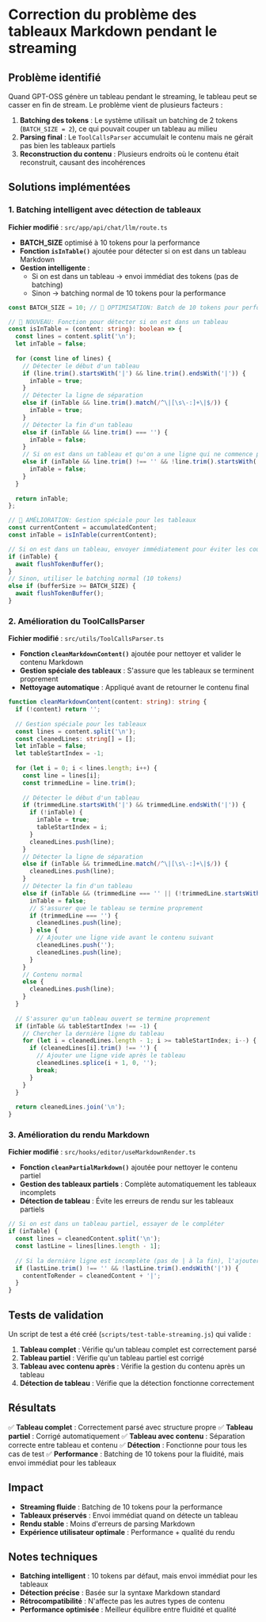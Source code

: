 # Correction du problème des tableaux Markdown pendant le streaming

## Problème identifié

Quand GPT-OSS génère un tableau pendant le streaming, le tableau peut se casser en fin de stream. Le problème vient de plusieurs facteurs :

1. **Batching des tokens** : Le système utilisait un batching de 2 tokens (`BATCH_SIZE = 2`), ce qui pouvait couper un tableau au milieu
2. **Parsing final** : Le `ToolCallsParser` accumulait le contenu mais ne gérait pas bien les tableaux partiels
3. **Reconstruction du contenu** : Plusieurs endroits où le contenu était reconstruit, causant des incohérences

## Solutions implémentées

### 1. Batching intelligent avec détection de tableaux

**Fichier modifié** : `src/app/api/chat/llm/route.ts`

- **BATCH_SIZE** optimisé à 10 tokens pour la performance
- **Fonction `isInTable()`** ajoutée pour détecter si on est dans un tableau Markdown
- **Gestion intelligente** : 
  - Si on est dans un tableau → envoi immédiat des tokens (pas de batching)
  - Sinon → batching normal de 10 tokens pour la performance

```typescript
const BATCH_SIZE = 10; // 🔧 OPTIMISATION: Batch de 10 tokens pour performance, mais gestion spéciale pour les tableaux

// 🔧 NOUVEAU: Fonction pour détecter si on est dans un tableau
const isInTable = (content: string): boolean => {
  const lines = content.split('\n');
  let inTable = false;
  
  for (const line of lines) {
    // Détecter le début d'un tableau
    if (line.trim().startsWith('|') && line.trim().endsWith('|')) {
      inTable = true;
    }
    // Détecter la ligne de séparation
    else if (inTable && line.trim().match(/^\|[\s\-:]+\|$/)) {
      inTable = true;
    }
    // Détecter la fin d'un tableau
    else if (inTable && line.trim() === '') {
      inTable = false;
    }
    // Si on est dans un tableau et qu'on a une ligne qui ne commence pas par |
    else if (inTable && line.trim() !== '' && !line.trim().startsWith('|')) {
      inTable = false;
    }
  }
  
  return inTable;
};

// 🔧 AMÉLIORATION: Gestion spéciale pour les tableaux
const currentContent = accumulatedContent;
const inTable = isInTable(currentContent);

// Si on est dans un tableau, envoyer immédiatement pour éviter les coupures
if (inTable) {
  await flushTokenBuffer();
}
// Sinon, utiliser le batching normal (10 tokens)
else if (bufferSize >= BATCH_SIZE) {
  await flushTokenBuffer();
}
```

### 2. Amélioration du ToolCallsParser

**Fichier modifié** : `src/utils/ToolCallsParser.ts`

- **Fonction `cleanMarkdownContent()`** ajoutée pour nettoyer et valider le contenu Markdown
- **Gestion spéciale des tableaux** : S'assure que les tableaux se terminent proprement
- **Nettoyage automatique** : Appliqué avant de retourner le contenu final

```typescript
function cleanMarkdownContent(content: string): string {
  if (!content) return '';
  
  // Gestion spéciale pour les tableaux
  const lines = content.split('\n');
  const cleanedLines: string[] = [];
  let inTable = false;
  let tableStartIndex = -1;
  
  for (let i = 0; i < lines.length; i++) {
    const line = lines[i];
    const trimmedLine = line.trim();
    
    // Détecter le début d'un tableau
    if (trimmedLine.startsWith('|') && trimmedLine.endsWith('|')) {
      if (!inTable) {
        inTable = true;
        tableStartIndex = i;
      }
      cleanedLines.push(line);
    }
    // Détecter la ligne de séparation
    else if (inTable && trimmedLine.match(/^\|[\s\-:]+\|$/)) {
      cleanedLines.push(line);
    }
    // Détecter la fin d'un tableau
    else if (inTable && (trimmedLine === '' || (!trimmedLine.startsWith('|') && trimmedLine !== ''))) {
      inTable = false;
      // S'assurer que le tableau se termine proprement
      if (trimmedLine === '') {
        cleanedLines.push(line);
      } else {
        // Ajouter une ligne vide avant le contenu suivant
        cleanedLines.push('');
        cleanedLines.push(line);
      }
    }
    // Contenu normal
    else {
      cleanedLines.push(line);
    }
  }
  
  // S'assurer qu'un tableau ouvert se termine proprement
  if (inTable && tableStartIndex !== -1) {
    // Chercher la dernière ligne du tableau
    for (let i = cleanedLines.length - 1; i >= tableStartIndex; i--) {
      if (cleanedLines[i].trim() !== '') {
        // Ajouter une ligne vide après le tableau
        cleanedLines.splice(i + 1, 0, '');
        break;
      }
    }
  }
  
  return cleanedLines.join('\n');
}
```

### 3. Amélioration du rendu Markdown

**Fichier modifié** : `src/hooks/editor/useMarkdownRender.ts`

- **Fonction `cleanPartialMarkdown()`** ajoutée pour nettoyer le contenu partiel
- **Gestion des tableaux partiels** : Complète automatiquement les tableaux incomplets
- **Détection de tableau** : Évite les erreurs de rendu sur les tableaux partiels

```typescript
// Si on est dans un tableau partiel, essayer de le compléter
if (inTable) {
  const lines = cleanedContent.split('\n');
  const lastLine = lines[lines.length - 1];
  
  // Si la dernière ligne est incomplète (pas de | à la fin), l'ajouter
  if (lastLine.trim() !== '' && !lastLine.trim().endsWith('|')) {
    contentToRender = cleanedContent + '|';
  }
}
```

## Tests de validation

Un script de test a été créé (`scripts/test-table-streaming.js`) qui valide :

1. **Tableau complet** : Vérifie qu'un tableau complet est correctement parsé
2. **Tableau partiel** : Vérifie qu'un tableau partiel est corrigé
3. **Tableau avec contenu après** : Vérifie la gestion du contenu après un tableau
4. **Détection de tableau** : Vérifie que la détection fonctionne correctement

## Résultats

✅ **Tableau complet** : Correctement parsé avec structure propre
✅ **Tableau partiel** : Corrigé automatiquement
✅ **Tableau avec contenu** : Séparation correcte entre tableau et contenu
✅ **Détection** : Fonctionne pour tous les cas de test
✅ **Performance** : Batching de 10 tokens pour la fluidité, mais envoi immédiat pour les tableaux

## Impact

- **Streaming fluide** : Batching de 10 tokens pour la performance
- **Tableaux préservés** : Envoi immédiat quand on détecte un tableau
- **Rendu stable** : Moins d'erreurs de parsing Markdown
- **Expérience utilisateur optimale** : Performance + qualité du rendu

## Notes techniques

- **Batching intelligent** : 10 tokens par défaut, mais envoi immédiat pour les tableaux
- **Détection précise** : Basée sur la syntaxe Markdown standard
- **Rétrocompatibilité** : N'affecte pas les autres types de contenu
- **Performance optimisée** : Meilleur équilibre entre fluidité et qualité 